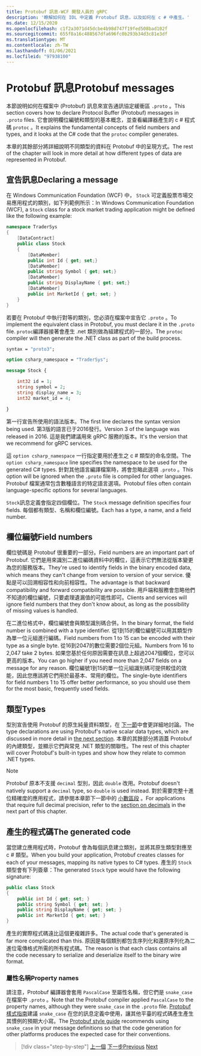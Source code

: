 ```yaml
---
title: Protobuf 訊息-WCF 開發人員的 gRPC
description: '瞭解如何在 IDL 中定義 Protobuf 訊息，以及如何在 c # 中產生。'
ms.date: 12/15/2020
ms.openlocfilehash: c1f2a3071d45dcbe4b98d747f19fed508bad102f
ms.sourcegitcommit: 655f8a16c488567dfa696fc0b293b34d3c81e3df
ms.translationtype: MT
ms.contentlocale: zh-TW
ms.lasthandoff: 01/06/2021
ms.locfileid: "97938100"
---
```

# <a name="protobuf-messages"></a><span data-ttu-id="d4e6b-103">Protobuf 訊息</span><span class="sxs-lookup"><span data-stu-id="d4e6b-103">Protobuf messages</span></span>

<span data-ttu-id="d4e6b-104">本節說明如何在檔案中 (Protobuf) 訊息來宣告通訊協定緩衝區 `.proto` 。</span><span class="sxs-lookup"><span data-stu-id="d4e6b-104">This section covers how to declare Protocol Buffer (Protobuf) messages in `.proto` files.</span></span> <span data-ttu-id="d4e6b-105">它會說明欄位編號和類型的基本概念，並查看編譯器產生的 c # 程式碼 `protoc` 。</span><span class="sxs-lookup"><span data-stu-id="d4e6b-105">It explains the fundamental concepts of field numbers and types, and it looks at the C# code that the `protoc` compiler generates.</span></span>

<span data-ttu-id="d4e6b-106">本章的其餘部分將詳細說明不同類型的資料在 Protobuf 中的呈現方式。</span><span class="sxs-lookup"><span data-stu-id="d4e6b-106">The rest of the chapter will look in more detail at how different types of data are represented in Protobuf.</span></span>

## <a name="declaring-a-message"></a><span data-ttu-id="d4e6b-107">宣告訊息</span><span class="sxs-lookup"><span data-stu-id="d4e6b-107">Declaring a message</span></span>

<span data-ttu-id="d4e6b-108">在 Windows Communication Foundation (WCF) 中， `Stock` 可定義股票市場交易應用程式的類別，如下列範例所示：</span><span class="sxs-lookup"><span data-stu-id="d4e6b-108">In Windows Communication Foundation (WCF), a `Stock` class for a stock market trading application might be defined like the following example:</span></span>

```csharp
namespace TraderSys
{
    [DataContract]
    public class Stock
    {
        [DataMember]
        public int Id { get; set;}
        [DataMember]
        public string Symbol { get; set;}
        [DataMember]
        public string DisplayName { get; set;}
        [DataMember]
        public int MarketId { get; set; }
    }
}
```

<span data-ttu-id="d4e6b-109">若要在 Protobuf 中執行對等的類別，您必須在檔案中宣告它 `.proto` 。</span><span class="sxs-lookup"><span data-stu-id="d4e6b-109">To implement the equivalent class in Protobuf, you must declare it in the `.proto` file.</span></span> <span data-ttu-id="d4e6b-110">`protoc`編譯器接著會產生 .net 類別做為組建程式的一部分。</span><span class="sxs-lookup"><span data-stu-id="d4e6b-110">The `protoc` compiler will then generate the .NET class as part of the build process.</span></span>

```protobuf
syntax = "proto3";

option csharp_namespace = "TraderSys";

message Stock {

    int32 id = 1;
    string symbol = 2;
    string display_name = 3;
    int32 market_id = 4;

}  
```

<span data-ttu-id="d4e6b-111">第一行宣告所使用的語法版本。</span><span class="sxs-lookup"><span data-stu-id="d4e6b-111">The first line declares the syntax version being used.</span></span> <span data-ttu-id="d4e6b-112">第3版的語言已于2016發行。</span><span class="sxs-lookup"><span data-stu-id="d4e6b-112">Version 3 of the language was released in 2016.</span></span> <span data-ttu-id="d4e6b-113">這是我們建議用來 gRPC 服務的版本。</span><span class="sxs-lookup"><span data-stu-id="d4e6b-113">It's the version that we recommend for gRPC services.</span></span>

<span data-ttu-id="d4e6b-114">這 `option csharp_namespace` 一行指定要用於產生之 c # 類型的命名空間。</span><span class="sxs-lookup"><span data-stu-id="d4e6b-114">The `option csharp_namespace` line specifies the namespace to be used for the generated C# types.</span></span> <span data-ttu-id="d4e6b-115">針對其他語言編譯檔案時，將會忽略此選項 `.proto` 。</span><span class="sxs-lookup"><span data-stu-id="d4e6b-115">This option will be ignored when the `.proto` file is compiled for other languages.</span></span> <span data-ttu-id="d4e6b-116">Protobuf 檔案通常包含數種語言的特定語言選項。</span><span class="sxs-lookup"><span data-stu-id="d4e6b-116">Protobuf files often contain language-specific options for several languages.</span></span>

<span data-ttu-id="d4e6b-117">`Stock`訊息定義會指定四個欄位。</span><span class="sxs-lookup"><span data-stu-id="d4e6b-117">The `Stock` message definition specifies four fields.</span></span> <span data-ttu-id="d4e6b-118">每個都有類型、名稱和欄位編號。</span><span class="sxs-lookup"><span data-stu-id="d4e6b-118">Each has a type, a name, and a field number.</span></span>

## <a name="field-numbers"></a><span data-ttu-id="d4e6b-119">欄位編號</span><span class="sxs-lookup"><span data-stu-id="d4e6b-119">Field numbers</span></span>

<span data-ttu-id="d4e6b-120">欄位號碼是 Protobuf 很重要的一部分。</span><span class="sxs-lookup"><span data-stu-id="d4e6b-120">Field numbers are an important part of Protobuf.</span></span> <span data-ttu-id="d4e6b-121">它們是用來識別二進位編碼資料中的欄位，這表示它們無法從版本變更為您的服務版本。</span><span class="sxs-lookup"><span data-stu-id="d4e6b-121">They're used to identify fields in the binary encoded data, which means they can't change from version to version of your service.</span></span> <span data-ttu-id="d4e6b-122">優點是可以回溯相容性和向前相容性。</span><span class="sxs-lookup"><span data-stu-id="d4e6b-122">The advantage is that backward compatibility and forward compatibility are possible.</span></span> <span data-ttu-id="d4e6b-123">用戶端和服務會忽略他們不知道的欄位編號，只要處理遺漏值的可能性即可。</span><span class="sxs-lookup"><span data-stu-id="d4e6b-123">Clients and services will ignore field numbers that they don't know about, as long as the possibility of missing values is handled.</span></span>

<span data-ttu-id="d4e6b-124">在二進位格式中，欄位編號會與類型識別碼合併。</span><span class="sxs-lookup"><span data-stu-id="d4e6b-124">In the binary format, the field number is combined with a type identifier.</span></span> <span data-ttu-id="d4e6b-125">從1到15的欄位編號可以用其類型作為單一位元組進行編碼。</span><span class="sxs-lookup"><span data-stu-id="d4e6b-125">Field numbers from 1 to 15 can be encoded with their type as a single byte.</span></span> <span data-ttu-id="d4e6b-126">從16到2047的數位需要2個位元組。</span><span class="sxs-lookup"><span data-stu-id="d4e6b-126">Numbers from 16 to 2,047 take 2 bytes.</span></span> <span data-ttu-id="d4e6b-127">如果您基於任何原因需要在訊息上超過2047個欄位，您可以更高的版本。</span><span class="sxs-lookup"><span data-stu-id="d4e6b-127">You can go higher if you need more than 2,047 fields on a message for any reason.</span></span> <span data-ttu-id="d4e6b-128">欄位編號1到15的單一位元組識別碼可提供較佳的效能，因此您應該將它們用於最基本、常用的欄位。</span><span class="sxs-lookup"><span data-stu-id="d4e6b-128">The single-byte identifiers for field numbers 1 to 15 offer better performance, so you should use them for the most basic, frequently used fields.</span></span>

## <a name="types"></a><span data-ttu-id="d4e6b-129">類型</span><span class="sxs-lookup"><span data-stu-id="d4e6b-129">Types</span></span>

<span data-ttu-id="d4e6b-130">型別宣告使用 Protobuf 的原生純量資料類型，在 [下一節](protobuf-data-types.md)中會更詳細地討論。</span><span class="sxs-lookup"><span data-stu-id="d4e6b-130">The type declarations are using Protobuf's native scalar data types, which are discussed in more detail in [the next section](protobuf-data-types.md).</span></span> <span data-ttu-id="d4e6b-131">本章的其餘部分將涵蓋 Protobuf 的內建類型，並顯示它們與常見 .NET 類型的關聯性。</span><span class="sxs-lookup"><span data-stu-id="d4e6b-131">The rest of this chapter will cover Protobuf's built-in types and show how they relate to common .NET types.</span></span>

> [!NOTE]
> <span data-ttu-id="d4e6b-132">Protobuf 原本不支援 `decimal` 型別，因此 `double` 改用。</span><span class="sxs-lookup"><span data-stu-id="d4e6b-132">Protobuf doesn't natively support a `decimal` type, so `double` is used instead.</span></span> <span data-ttu-id="d4e6b-133">對於需要完整十進位精確度的應用程式，請參閱本章節下一節中的 [小數區段](protobuf-data-types.md#decimals) 。</span><span class="sxs-lookup"><span data-stu-id="d4e6b-133">For applications that require full decimal precision, refer to the [section on decimals](protobuf-data-types.md#decimals) in the next part of this chapter.</span></span>

## <a name="the-generated-code"></a><span data-ttu-id="d4e6b-134">產生的程式碼</span><span class="sxs-lookup"><span data-stu-id="d4e6b-134">The generated code</span></span>

<span data-ttu-id="d4e6b-135">當您建立應用程式時，Protobuf 會為每個訊息建立類別，並將其原生類型對應至 c # 類型。</span><span class="sxs-lookup"><span data-stu-id="d4e6b-135">When you build your application, Protobuf creates classes for each of your messages, mapping its native types to C# types.</span></span> <span data-ttu-id="d4e6b-136">產生的 `Stock` 類型會有下列簽章：</span><span class="sxs-lookup"><span data-stu-id="d4e6b-136">The generated `Stock` type would have the following signature:</span></span>

```csharp
public class Stock
{
    public int Id { get; set; }
    public string Symbol { get; set; }
    public string DisplayName { get; set; }
    public int MarketId { get; set; }
}
```

<span data-ttu-id="d4e6b-137">產生的實際程式碼遠比這個更複雜許多。</span><span class="sxs-lookup"><span data-stu-id="d4e6b-137">The actual code that's generated is far more complicated than this.</span></span> <span data-ttu-id="d4e6b-138">原因是每個類別都包含序列化和還原序列化為二進位電傳格式所需的所有程式碼。</span><span class="sxs-lookup"><span data-stu-id="d4e6b-138">The reason is that each class contains all the code necessary to serialize and deserialize itself to the binary wire format.</span></span>

### <a name="property-names"></a><span data-ttu-id="d4e6b-139">屬性名稱</span><span class="sxs-lookup"><span data-stu-id="d4e6b-139">Property names</span></span>

<span data-ttu-id="d4e6b-140">請注意，Protobuf 編譯器會套用 `PascalCase` 至屬性名稱，但它們是 `snake_case` 在檔案中 `.proto` 。</span><span class="sxs-lookup"><span data-stu-id="d4e6b-140">Note that the Protobuf compiler applied `PascalCase` to the property names, although they were `snake_case` in the `.proto` file.</span></span> <span data-ttu-id="d4e6b-141">[Protobuf 樣式指南](https://developers.google.com/protocol-buffers/docs/style)建議 `snake_case` 在您的訊息定義中使用，讓其他平臺的程式碼產生產生其慣例的預期大小寫。</span><span class="sxs-lookup"><span data-stu-id="d4e6b-141">The [Protobuf style guide](https://developers.google.com/protocol-buffers/docs/style) recommends using `snake_case` in your message definitions so that the code generation for other platforms produces the expected case for their conventions.</span></span>

>[!div class="step-by-step"]
><span data-ttu-id="d4e6b-142">[上一個](protocol-buffers.md) 
>[下一步](protobuf-data-types.md)</span><span class="sxs-lookup"><span data-stu-id="d4e6b-142">[Previous](protocol-buffers.md)
[Next](protobuf-data-types.md)</span></span>
